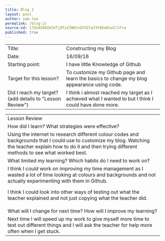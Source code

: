 ```yaml
---
title: Blog 2
layout: post
author: sam.lee
permalink: /blog-2/
source-id: 17QnAVD6ImlKTj8TyZIWRJvQ7OZlq74Y0EeDnwIllFrw
published: true
---
```

<table>
  <tr>
    <td>Title:</td>
    <td>Constructing my Blog</td>
  </tr>
  <tr>
    <td>Date:</td>
    <td>16/09/16</td>
  </tr>
  <tr>
    <td>Starting point:</td>
    <td>I have little Knowledge of Github</td>
  </tr>
  <tr>
    <td>Target for this lesson?</td>
    <td>To customize my Github page and learn the basics to change my blog appearance using code.</td>
  </tr>
  <tr>
    <td>Did I reach my target? 
(add details to "Lesson Review")</td>
    <td>I think i almost reached my target as I achieved what I wanted to but I think I could have done more.</td>
  </tr>
</table>


<table>
  <tr>
    <td>Lesson Review</td>
  </tr>
  <tr>
    <td>How did I learn? What strategies were effective? </td>
  </tr>
  <tr>
    <td>Using the internet to research different colour codes and backgrounds that I could use to customize my blog. Watching the teacher explain how to do it and then trying different methods to see what worked best.</td>
  </tr>
  <tr>
    <td>What limited my learning? Which habits do I need to work on? </td>
  </tr>
  <tr>
    <td>I think I could work on improving my time management as I wasted a lot of time looking at colours and backgrounds and not actually experimenting with them in Github. 

I think I could look into other ways of testing out what the teacher explained and not just copying what the teacher did. </td>
  </tr>
  <tr>
    <td>What will I change for next time? How will I improve my learning?</td>
  </tr>
  <tr>
    <td>Next time I will speed up my work to give myself more time to test out different things and I will ask the teacher for help more often when I get stuck.</td>
  </tr>
</table>


